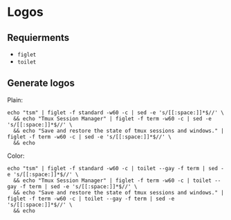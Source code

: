 Logos
=====

Requierments
------------

- `figlet`
- `toilet`

Generate logos
--------------

Plain:

```shell
echo "tsm" | figlet -f standard -w60 -c | sed -e 's/[[:space:]]*$//' \
  && echo "Tmux Session Manager" | figlet -f term -w60 -c | sed -e 's/[[:space:]]*$//' \
  && echo "Save and restore the state of tmux sessions and windows." | figlet -f term -w60 -c | sed -e 's/[[:space:]]*$//' \
  && echo
```

Color:

```shell
echo "tsm" | figlet -f standard -w60 -c | toilet --gay -f term | sed -e 's/[[:space:]]*$//' \
  && echo "Tmux Session Manager" | figlet -f term -w60 -c | toilet --gay -f term | sed -e 's/[[:space:]]*$//' \
  && echo "Save and restore the state of tmux sessions and windows." | figlet -f term -w60 -c | toilet --gay -f term | sed -e 's/[[:space:]]*$//' \
  && echo
```
